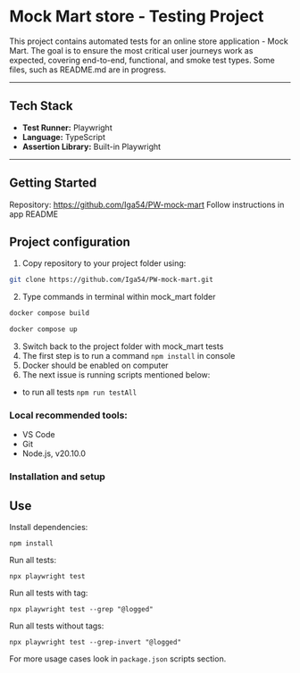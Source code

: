 # Mock Mart store - Testing Project

This project contains automated tests for an online store application - Mock Mart. The goal is to ensure the most critical user journeys work as expected, covering end-to-end, functional, and smoke test types. Some files, such as README.md are in progress.

---

## Tech Stack

- **Test Runner:** Playwright
- **Language:** TypeScript
- **Assertion Library:** Built-in Playwright

---

## Getting Started

Repository: https://github.com/Iga54/PW-mock-mart
Follow instructions in app README

## Project configuration

1. Copy repository to your project folder using:
```bash
git clone https://github.com/Iga54/PW-mock-mart.git
```
2. Type commands in terminal within mock_mart folder
```bash
docker compose build
```
```bash
docker compose up
```
3. Switch back to the project folder with mock_mart tests
4. The first step is to run a command ```npm install``` in console
5. Docker should be enabled on computer
6. The next issue is running scripts mentioned below:
- to run all tests ```npm run testAll```

### Local recommended tools:

- VS Code
- Git
- Node.js, v20.10.0

### Installation and setup

## Use

Install dependencies:

```
npm install
```

Run all tests:

```
npx playwright test
```

Run all tests with tag:

```
npx playwright test --grep "@logged"
```

Run all tests without tags:

```
npx playwright test --grep-invert "@logged"
```

For more usage cases look in `package.json` scripts section.


